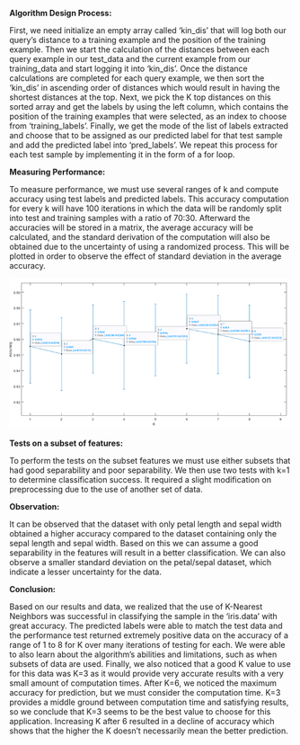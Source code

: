 **Algorithm Design Process:**

First, we need initialize an empty array called ‘kin_dis’ that will log both our query’s distance to a training example and the position of the training example. Then we start the calculation of the distances between each query example in our test_data and the current example from our training_data and start logging it into ‘kin_dis’.
Once the distance calculations are completed for each query example, we then sort the ‘kin_dis’ in ascending order of distances which would result in having the shortest distances at the top. Next, we pick the K top distances on this sorted array and get the labels by using the left column, which contains the position of the training examples that were selected, as an index to choose from ‘training_labels’.
Finally, we get the mode of the list of labels extracted and choose that to be assigned as our predicted label for that test sample and add the predicted label into ‘pred_labels’. We repeat this process for each test sample by implementing it in the form of a for loop.



**Measuring Performance:**

To measure performance, we must use several ranges of k and compute accuracy using test labels and predicted labels. This accuracy computation for every k will have 100 iterations in which the data will be randomly split into test and training samples with a ratio of 70:30. Afterward the accuracies will be stored in a matrix, the average accuracy will be calculated, and the standard derivation of the computation will also be obtained due to the uncertainty of using a randomized process. This will be plotted in order to observe the effect of standard deviation in the average accuracy.


![Accuracy as function of K plot](knnresult.png)


**Tests on a subset of features:**

To perform the tests on the subset features we must use either subsets that had good separability and poor separability. We then use two tests with k=1 to determine classification success. It required a slight modification on preprocessing due to the use of another set of data.


**Observation:**

It can be observed that the dataset with only petal length and sepal width obtained a higher accuracy compared to the dataset containing only the sepal length and sepal width. Based on this we can assume a good separability in the features will result in a better classification. We can also observe a smaller standard deviation on the petal/sepal dataset, which indicate a lesser uncertainty for the data.


**Conclusion:**

Based on our results and data, we realized that the use of K-Nearest Neighbors was successful in classifying the sample in the ‘iris.data’ with great accuracy. The predicted labels were able to match the test data and the performance test returned extremely positive data on the accuracy of a range of 1 to 8 for K over many iterations of testing for each. We were able to also learn about the algorithm’s abilities and limitations, such as when subsets of data are used. Finally, we also noticed that a good K value to use for this data was K=3 as it would provide very accurate results with a very small amount of computation times. After K=6, we noticed the maximum accuracy for prediction, but we must consider the computation time. K=3 provides a middle ground between computation time and satisfying results, so we conclude that K=3 seems to be the best value to choose for this application. Increasing K after 6 resulted in a decline of accuracy which shows that the higher the K doesn’t necessarily mean the better prediction.
